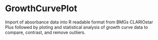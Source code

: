 # GrowthCurvePlot
Import of absorbance data into R readable format from BMGs CLARIOstar Plus followed by ploting and statistical analysis of growth curve data to compare, contrast, and remove outliers. 

